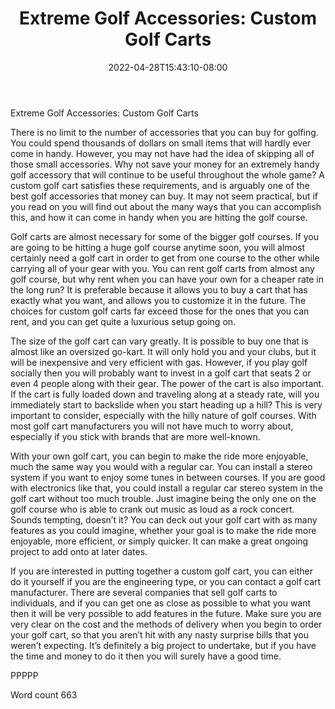 ﻿---
title: "Extreme Golf Accessories: Custom Golf Carts"
date: 2022-04-28T15:43:10-08:00
description: "Top Golfing Accessories TXT Tips for Web Success"
featured_image: "/images/Top Golfing Accessories TXT.jpg"
tags: ["Top Golfing Accessories TXT"]
---

Extreme Golf Accessories: Custom Golf Carts

There is no limit to the number of accessories that you can buy for golfing. You could spend thousands of dollars on small items that will hardly ever come in handy. However, you may not have had the idea of skipping all of those small accessories. Why not save your money for an extremely handy golf accessory that will continue to be useful throughout the whole game? A custom golf cart satisfies these requirements, and is arguably one of the best golf accessories that money can buy. It may not seem practical, but if you read on you will find out about the many ways that you can accomplish this, and how it can come in handy when you are hitting the golf course.

Golf carts are almost necessary for some of the bigger golf courses. If you are going to be hitting a huge golf course anytime soon, you will almost certainly need a golf cart in order to get from one course to the other while carrying all of your gear with you. You can rent golf carts from almost any golf course, but why rent when you can have your own for a cheaper rate in the long run? It is preferable because it allows you to buy a cart that has exactly what you want, and allows you to customize it in the future. The choices for custom golf carts far exceed those for the ones that you can rent, and you can get quite a luxurious setup going on.

The size of the golf cart can vary greatly. It is possible to buy one that is almost like an oversized go-kart. It will only hold you and your clubs, but it will be inexpensive and very efficient with gas. However, if you play golf socially then you will probably want to invest in a golf cart that seats 2 or even 4 people along with their gear. The power of the cart is also important. If the cart is fully loaded down and traveling along at a steady rate, will you immediately start to backslide when you start heading up a hill? This is very important to consider, especially with the hilly nature of golf courses. With most golf cart manufacturers you will not have much to worry about, especially if you stick with brands that are more well-known.

With your own golf cart, you can begin to make the ride more enjoyable, much the same way you would with a regular car. You can install a stereo system if you want to enjoy some tunes in between courses. If you are good with electronics like that, you could install a regular car stereo system in the golf cart without too much trouble. Just imagine being the only one on the golf course who is able to crank out music as loud as a rock concert. Sounds tempting, doesn’t it? You can deck out your golf cart with as many features as you could imagine, whether your goal is to make the ride more enjoyable, more efficient, or simply quicker. It can make a great ongoing project to add onto at later dates.

If you are interested in putting together a custom golf cart, you can either do it yourself if you are the engineering type, or you can contact a golf cart manufacturer. There are several companies that sell golf carts to individuals, and if you can get one as close as possible to what you want then it will be very possible to add features in the future. Make sure you are very clear on the cost and the methods of delivery when you begin to order your golf cart, so that you aren’t hit with any nasty surprise bills that you weren’t expecting. It’s definitely a big project to undertake, but if you have the time and money to do it then you will surely have a good time.

PPPPP

Word count 663

